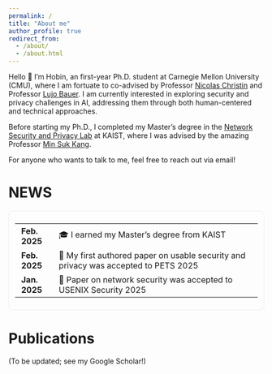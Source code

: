 ```yaml
---
permalink: /
title: "About me"
author_profile: true
redirect_from: 
  - /about/
  - /about.html
---
```


Hello 👋 I’m Hobin, an first-year Ph.D. student at Carnegie Mellon University (CMU), where I am fortuate to co-advised by Professor [Nicolas Christin](https://www.andrew.cmu.edu/user/nicolasc/) and Professor [Lujo Bauer](https://users.ece.cmu.edu/~lbauer/). I am currently interested in exploring security and privacy challenges in AI, addressing them through both human-centered and technical approaches. 

Before starting my Ph.D., I completed my Master’s degree in the [Network Security and Privacy Lab](https://netsp.kaist.ac.kr) at KAIST, where I was advised by the amazing Professor [Min Suk Kang](https://netsp.kaist.ac.kr/min-suk-kang).

For anyone who wants to talk to me, feel free to reach out via email!

<h1>NEWS</h1>
<div style="
  max-height: 200px;
  overflow-y: auto;
  border: 1px solid #eee;
  border-radius: 8px;
  padding: 8px 12px;
  background-color: #fdfdfd;
  scroll-behavior: smooth;
">

  <table style="border-collapse: collapse; border: none; font-size: 16px; width: 100%;">
    <tr>
      <td style="padding: 4px 12px; border: none;"><strong>Feb. 2025</strong></td>
      <td style="padding: 4px 0; border: none;">🎓 I earned my Master’s degree from KAIST</td>
    </tr>
    <tr>
      <td style="padding: 4px 12px; border: none;"><strong>Feb. 2025</strong></td>
      <td style="padding: 4px 0; border: none;">🎉 My first authored paper on usable security and privacy was accepted to PETS 2025</td>
    </tr>
    <tr>
      <td style="padding: 4px 12px; border: none;"><strong>Jan. 2025</strong></td>
      <td style="padding: 4px 0; border: none;">🎉 Paper on network security was accepted to USENIX Security 2025</td>
    </tr>
  </table>

</div>

<!-- For those users that need more advanced functionality, the template also supports the following popular tools:
- [MathJax](https://www.mathjax.org/) for mathematical equations
- [Mermaid](https://mermaid.js.org/) for diagraming
- [Plotly](https://plotly.com/javascript/) for plotting -->


Publications
======
(To be updated; see my Google Scholar!)


<!-- Getting started
======
1. Register a GitHub account if you don't have one and confirm your e-mail (required!)
1. Fork [this template](https://github.com/academicpages/academicpages.github.io) by clicking the "Use this template" button in the top right. 
1. Go to the repository's settings (rightmost item in the tabs that start with "Code", should be below "Unwatch"). Rename the repository "[your GitHub username].github.io", which will also be your website's URL.
1. Set site-wide configuration and create content & metadata (see below -- also see [this set of diffs](http://archive.is/3TPas) showing what files were changed to set up [an example site](https://getorg-testacct.github.io) for a user with the username "getorg-testacct")
1. Upload any files (like PDFs, .zip files, etc.) to the files/ directory. They will appear at https://[your GitHub username].github.io/files/example.pdf.  
1. Check status by going to the repository settings, in the "GitHub pages" section

Site-wide configuration
------
The main configuration file for the site is in the base directory in [_config.yml](https://github.com/academicpages/academicpages.github.io/blob/master/_config.yml), which defines the content in the sidebars and other site-wide features. You will need to replace the default variables with ones about yourself and your site's github repository. The configuration file for the top menu is in [_data/navigation.yml](https://github.com/academicpages/academicpages.github.io/blob/master/_data/navigation.yml). For example, if you don't have a portfolio or blog posts, you can remove those items from that navigation.yml file to remove them from the header. 

Create content & metadata
------
For site content, there is one Markdown file for each type of content, which are stored in directories like _publications, _talks, _posts, _teaching, or _pages. For example, each talk is a Markdown file in the [_talks directory](https://github.com/academicpages/academicpages.github.io/tree/master/_talks). At the top of each Markdown file is structured data in YAML about the talk, which the theme will parse to do lots of cool stuff. The same structured data about a talk is used to generate the list of talks on the [Talks page](https://academicpages.github.io/talks), each [individual page](https://academicpages.github.io/talks/2012-03-01-talk-1) for specific talks, the talks section for the [CV page](https://academicpages.github.io/cv), and the [map of places you've given a talk](https://academicpages.github.io/talkmap.html) (if you run this [python file](https://github.com/academicpages/academicpages.github.io/blob/master/talkmap.py) or [Jupyter notebook](https://github.com/academicpages/academicpages.github.io/blob/master/talkmap.ipynb), which creates the HTML for the map based on the contents of the _talks directory).

**Markdown generator**

The repository includes [a set of Jupyter notebooks](https://github.com/academicpages/academicpages.github.io/tree/master/markdown_generator
) that converts a CSV containing structured data about talks or presentations into individual Markdown files that will be properly formatted for the Academic Pages template. The sample CSVs in that directory are the ones I used to create my own personal website at stuartgeiger.com. My usual workflow is that I keep a spreadsheet of my publications and talks, then run the code in these notebooks to generate the Markdown files, then commit and push them to the GitHub repository.

How to edit your site's GitHub repository
------
Many people use a git client to create files on their local computer and then push them to GitHub's servers. If you are not familiar with git, you can directly edit these configuration and Markdown files directly in the github.com interface. Navigate to a file (like [this one](https://github.com/academicpages/academicpages.github.io/blob/master/_talks/2012-03-01-talk-1.md) and click the pencil icon in the top right of the content preview (to the right of the "Raw | Blame | History" buttons). You can delete a file by clicking the trashcan icon to the right of the pencil icon. You can also create new files or upload files by navigating to a directory and clicking the "Create new file" or "Upload files" buttons. 

Example: editing a Markdown file for a talk
![Editing a Markdown file for a talk](/images/editing-talk.png)

For more info
------
More info about configuring Academic Pages can be found in [the guide](https://academicpages.github.io/markdown/), the [growing wiki](https://github.com/academicpages/academicpages.github.io/wiki), and you can always [ask a question on GitHub](https://github.com/academicpages/academicpages.github.io/discussions). The [guides for the Minimal Mistakes theme](https://mmistakes.github.io/minimal-mistakes/docs/configuration/) (which this theme was forked from) might also be helpful. -->
